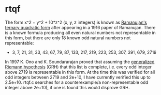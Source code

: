 # rtqf
The form x^2 + y^2 + 10*z^2 (x, y, z integers) is known as [Ramanujan's ternary quadratic form](https://en.wikipedia.org/wiki/Ramanujan%27s_ternary_quadratic_form) after appearing in a 1916 paper of Ramanujan. There is a known formula producing all even natural numbers not representable in this form, but there are only 18 known odd natural numbers not representable:
- 3, 7, 21, 31, 33, 43, 67, 79, 87, 133, 217, 219, 223, 253, 307, 391, 679, 2719

In 1997 K. Ono and K. Soundararajan proved that assuming the [generalized Riemann hypothesis](https://en.wikipedia.org/wiki/Generalized_Riemann_hypothesis) (GRH) that this list is complete, i.e. every odd integer above 2719 is representable in this form. At the time this was verified for all odd integers between 2719 and 2e+10, I have currently verified this up to 2.5e+10. rtqf.c searches for a counterexample/a non-representable odd integer above 2e+10), if one is found this would disprove GRH.
